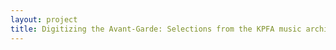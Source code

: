 ```yaml
--- 
layout: project 
title: Digitizing the Avant-Garde: Selections from the KPFA music archive in the Other Minds Records
---
```



